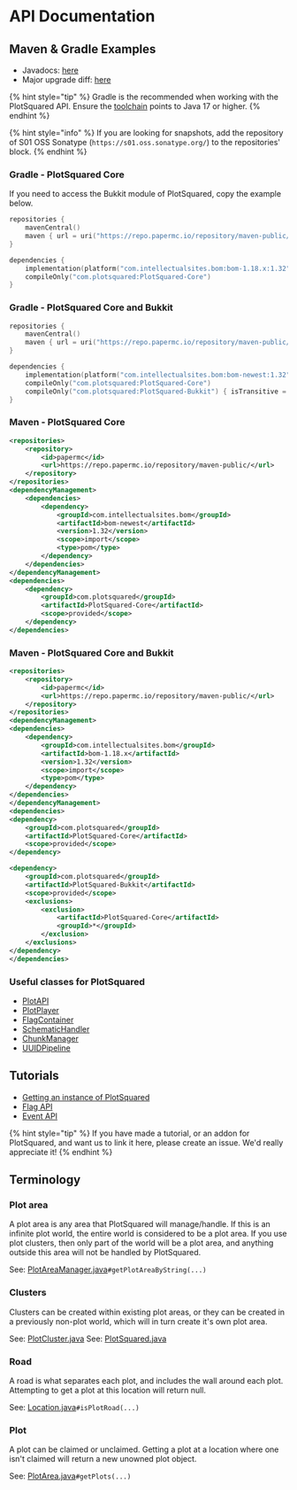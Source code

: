 # API Documentation

## Maven & Gradle Examples

* Javadocs: [here](https://intellectualsites.github.io/plotsquared-javadocs)
* Major upgrade diff: [here](https://intellectualsites.github.io/plotsquared-api-diff)

{% hint style="tip" %}
Gradle is the recommended when working with the PlotSquared API. Ensure the [toolchain](https://docs.gradle.org/current/userguide/toolchains.html) points to Java 17 or higher.
{% endhint %}

{% hint style="info" %}
If you are looking for snapshots, add the repository of S01 OSS Sonatype (`https://s01.oss.sonatype.org/`) to the repositories' block.
{% endhint %}

### Gradle - PlotSquared Core

If you need to access the Bukkit module of PlotSquared, copy the example below.

```kotlin
repositories {
    mavenCentral()
    maven { url = uri("https://repo.papermc.io/repository/maven-public/") }
}

dependencies {
    implementation(platform("com.intellectualsites.bom:bom-1.18.x:1.32"))
    compileOnly("com.plotsquared:PlotSquared-Core")
}
```

### Gradle - PlotSquared Core and Bukkit

```kotlin
repositories {
    mavenCentral()
    maven { url = uri("https://repo.papermc.io/repository/maven-public/") }
}

dependencies {
    implementation(platform("com.intellectualsites.bom:bom-newest:1.32"))
    compileOnly("com.plotsquared:PlotSquared-Core")
    compileOnly("com.plotsquared:PlotSquared-Bukkit") { isTransitive = false }
}
```

### Maven - PlotSquared Core

```xml
<repositories>
    <repository>
        <id>papermc</id>
        <url>https://repo.papermc.io/repository/maven-public/</url>
    </repository>
</repositories>
<dependencyManagement>
    <dependencies>
        <dependency>
            <groupId>com.intellectualsites.bom</groupId>
            <artifactId>bom-newest</artifactId>
            <version>1.32</version>
            <scope>import</scope>
            <type>pom</type>
        </dependency>
    </dependencies>
</dependencyManagement>
<dependencies>
    <dependency>
        <groupId>com.plotsquared</groupId>
        <artifactId>PlotSquared-Core</artifactId>
        <scope>provided</scope>
    </dependency>
</dependencies>
```

### Maven - PlotSquared Core and Bukkit

```xml
<repositories>
    <repository>
        <id>papermc</id>
        <url>https://repo.papermc.io/repository/maven-public/</url>
    </repository>
</repositories>
<dependencyManagement>
<dependencies>
    <dependency>
        <groupId>com.intellectualsites.bom</groupId>
        <artifactId>bom-1.18.x</artifactId>
        <version>1.32</version>
        <scope>import</scope>
        <type>pom</type>
    </dependency>
</dependencies>
</dependencyManagement>
<dependencies>
<dependency>
    <groupId>com.plotsquared</groupId>
    <artifactId>PlotSquared-Core</artifactId>
    <scope>provided</scope>
</dependency>

<dependency>
    <groupId>com.plotsquared</groupId>
    <artifactId>PlotSquared-Bukkit</artifactId>
    <scope>provided</scope>
    <exclusions>
        <exclusion>
            <artifactId>PlotSquared-Core</artifactId>
            <groupId>*</groupId>
        </exclusion>
    </exclusions>
</dependency>
</dependencies>
```

### Useful classes for PlotSquared

* [PlotAPI](https://github.com/IntellectualSites/PlotSquared/blob/v6/Core/src/main/java/com/plotsquared/core/PlotAPI.java)
* [PlotPlayer](https://github.com/IntellectualSites/PlotSquared/blob/v6/Core/src/main/java/com/plotsquared/core/player/PlotPlayer.java)
* [FlagContainer](https://github.com/IntellectualSites/PlotSquared/blob/v6/Core/src/main/java/com/plotsquared/core/plot/flag/FlagContainer.java)
* [SchematicHandler](https://github.com/IntellectualSites/PlotSquared/blob/v6/Core/src/main/java/com/plotsquared/core/util/SchematicHandler.java)
* [ChunkManager](https://github.com/IntellectualSites/PlotSquared/blob/v6/Core/src/main/java/com/plotsquared/core/util/ChunkManager.java)
* [UUIDPipeline](https://github.com/IntellectualSites/PlotSquared/blob/v6/Core/src/main/java/com/plotsquared/core/uuid/UUIDPipeline.java)

## Tutorials

* [Getting an instance of PlotSquared](event-api.md#_getting_an_instance)
* [Flag API](flag-api.md)
* [Event API](event-api.md)

{% hint style="tip" %}
If you have made a tutorial, or an addon for PlotSquared, and want us to link it here, please create an issue. We'd really appreciate it!
{% endhint %}

## Terminology

### Plot area

A plot area is any area that PlotSquared will manage/handle. If this is an infinite plot world, the entire world is considered to be a plot area. If you use plot clusters, then only part of the world will be a plot area, and anything outside this area will not be handled by PlotSquared.

See: [PlotAreaManager.java](https://github.com/IntellectualSites/PlotSquared/blob/v6/Core/src/main/java/com/plotsquared/core/plot/world/PlotAreaManager.java)`#getPlotAreaByString(...)`

### Clusters

Clusters can be created within existing plot areas, or they can be created in a previously non-plot world, which will in turn create it's own plot area.

See: [PlotCluster.java](https://github.com/IntellectualSites/PlotSquared/blob/v6/Core/src/main/java/com/plotsquared/core/plot/PlotCluster.java)
See: [PlotSquared.java](https://github.com/IntellectualSites/PlotSquared/blob/v6/Core/src/main/java/com/plotsquared/core/PlotSquared.java)

### Road

A road is what separates each plot, and includes the wall around each plot. Attempting to get a plot at this location will return null.

See: [Location.java](https://github.com/IntellectualSites/PlotSquared/blob/v6/Core/src/main/java/com/plotsquared/core/location/Location.java)`#isPlotRoad(...)`

### Plot

A plot can be claimed or unclaimed. Getting a plot at a location where one isn't claimed will return a new unowned plot object.

See: [PlotArea.java](https://github.com/IntellectualSites/PlotSquared/blob/v6/Core/src/main/java/com/plotsquared/core/plot/PlotArea.java)`#getPlots(...)`
